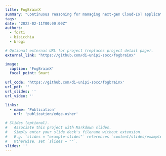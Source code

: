 ```yaml
---
title: FogBrainX
summary: "Continuous reasoning for managing next-gen Cloud-IoT applications in continuity with the CI/CD pipeline."
tags:
date: "2022-02-11T00:00:00Z"
authors:
  - forti
  - bisicchia
  - brogi

# Optional external URL for project (replaces project detail page).
external_link: "https://github.com/di-unipi-socc/fogbrainx"

image:
  caption: 'FogBrainX'
  focal_point: Smart
  
url_code: 'https://github.com/di-unipi-socc/fogbrainx'
url_pdf: ''
url_slides: ''
url_video: ''

links:
  - name: 'Publication'
    url: 'publication/edge-usher'

# Slides (optional).
#   Associate this project with Markdown slides.
#   Simply enter your slide deck's filename without extension.
#   E.g. `slides = "example-slides"` references `content/slides/example-slides.md`.
#   Otherwise, set `slides = ""`.
slides: ''
---
```

<!-- Here you can insert a description -->

